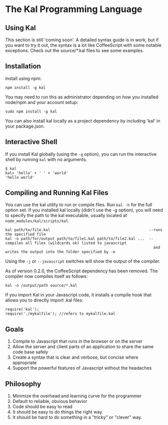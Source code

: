 The Kal Programming Language
============================

Using Kal
---------
This section is still 'coming soon'. A detailed syntax guide is in work, but if you want to try it out, the syntax is a lot like CoffeeScript with some notable exceptions. Check out the source/*.kal files to see some examples.

Installation
------------
Install using npm:

    npm install -g kal

You may need to run this as administrator depending on how you installed node/npm and your account setup:

    sudo npm install -g kal

You can also install kal locally as a project dependency by including 'kal' in your package.json.

Interactive Shell
-----------------
If you install Kal globally (using the `-g` option), you can run the interactive shell by running `kal` with no arguments.

    $ kal
    kal> 'hello' + ' ' + 'world'
    'hello world'

Compiling and Running Kal Files
-------------------------------
You can use the kal utility to run or compile files. Run `kal -h` for the full option set. If you installed kal locally (didn't use the -g option), you will need to specify the path to the kal executable, usually located at `node_modules/kal/scripts/kal`.

    kal path/to/file.kal                                            --runs the specified file
    kal -o path/for/output path/to/file1.kal path/to/file2.kal ...  --compiles all files (wildcards ok) listed to javascript
                                                                      and writes the output into the folder specified by -o

Using the `-j` or `--javascript` switches will show the output of the compiler.

As of version 0.2.0, the CoffeeScript dependency has been removed. The compiler now compiles itself as follows:

    kal -o /output/path source/*.kal

If you import Kal in your Javascript code, it installs a compile hook that allows you to directly import .kal files:

    require('kal');
    require('./mykalfile'); //refers to mykalfile.kal

Goals
-----
1. Compile to Javascript that runs in the browser or on the server
2. Allow the server and client parts of an application to share the same code base safely
3. Create a syntax that is clear and verbose, but concise where appropriate
4. Support the powerful features of Javascript without the headaches

Philosophy
----------
1. Minimize the overhead and learning curve for the programmer
2. Default to reliable, obvious behavior
3. Code should be easy to read
4. It should be easy to do things the right way.
5. It should be hard to do something in a "tricky" or "clever" way.
